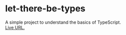 # let-there-be-types

A simple project to understand the basics of TypeScript. <br/>
[Live URL.](https://zaidsidd360.github.io/let-there-be-types/)
